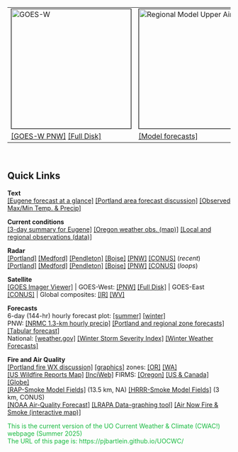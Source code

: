 <table style="text-align: left; width: 810px height: 240px" border="0" cellpadding="0" cellspacing="0">
	<tbody>
		<tr>
			<td style="vertical-align: top; width: 33%;">
				<img src="https://cdn.star.nesdis.noaa.gov/GOES17/ABI/SECTOR/pnw/GEOCOLOR/thumbnail.jpg" 					alt="GOES-W" width="270" height="270" style="border:1px solid black"> <br>
			</td>
			<td style="vertical-align: top; width: 33%;">
				<img src="https://a.atmos.washington.edu/wrfrt/data/current_gfs/images_d1/300j.00.0000.gif" alt="Regional Model Upper Air"
					width="270" height="270" style="border:1px solid black"> <br>
			</td>
			<td style="vertical-align: top; width: 33%;">
				<img src="https://radar.weather.gov/ridge/standard/PACNORTHWEST_0.gif" alt="PNW Radar"
					width="270" height="270" style="border:1px solid black"> <br> 
			</td>
		</tr>
		<tr>
			<td style="vertical-align: top; width: 33%">
		        <a href="https://www.star.nesdis.noaa.gov/GOES/sector_band.php?sat=G17&sector=pnw&band=GEOCOLOR&length=12">[GOES-W PNW]</a>
				<a href="https://www.star.nesdis.noaa.gov/GOES/fulldisk_band.php?sat=G17&band=GEOCOLOR&length=12">[Full Disk]</a>
			</td>
			<td style="vertical-align: top; width: 33%;">
				<a href="short.html">[Model forecasts]</a>
			</td>
			<td style="vertical-align: top; width: 33%;">
				<a href="https://radar.weather.gov/ridge/standard/PACNORTHWEST_0.gif">[PNW radar]</a>
				<a href="https://radar.weather.gov/ridge/standard/PACNORTHWEST_loop.gif">[loop]</a>
			</td>
		</tr>
	</tbody>
	
</table>
<br>

## Quick Links ##
 
**Text**  
[[Eugene forecast at a glance]](https://forecast.weather.gov/MapClick.php?lon=-123.07004928588869&lat=44.03768897706345#.XKPy_C2ZPUI) 
[[Portland area forecast discussion]](https://www.weather.gov/wrh/TextProduct?product=afdpqr)
[[Observed Max/Min Temp. & Precip]](https://forecast.weather.gov/product.php?site=pqr&issuedby=OR&product=RTP)

**Current conditions**  
[[3-day summary for Eugene]](https://www.weather.gov/wrh/timeseries?site=KEUG)
[[Oregon weather obs. (map)]](https://www.weather.gov/wrh/hazards?obs=true&wfo=pqr)
[[Local and regional observations (data)]](https://www.weather.gov/pqr/observations)

**Radar**  
[[Portland]](https://radar.weather.gov/ridge/standard/KRTX_0.gif)
[[Medford]](https://radar.weather.gov/ridge/standard/KMAX_0.gif)
[[Pendleton]](https://radar.weather.gov/ridge/standard/KPDT_0.gif)
[[Boise]](https://radar.weather.gov/ridge/standard/KCBX_0.gif)
[[PNW]](https://radar.weather.gov/ridge/standard/PACNORTHWEST_0.gif)
[[CONUS]](https://radar.weather.gov/ridge/standard/CONUS-LARGE_0.gif)
(*recent*)  
[[Portland]](https://radar.weather.gov/ridge/standard/KRTX_loop.gif)
[[Medford]](https://radar.weather.gov/ridge/standard/KMAX_loop.gif)
[[Pendleton]](https://radar.weather.gov/ridge/standard/KPDT_loop.gif)
[[Boise]](https://radar.weather.gov/ridge/standard/KCBX_loop.gif)
[[PNW]](https://radar.weather.gov/ridge/standard/PACNORTHWEST_loop.gif)
[[CONUS]](https://radar.weather.gov/ridge/standard/CONUS-LARGE_loop.gif)
(*loops*)  

**Satellite**  
[[GOES Imager Viewer]](https://www.star.nesdis.noaa.gov/GOES/index.php)
 | GOES-West: [[PNW]](https://cdn.star.nesdis.noaa.gov/GOES18/ABI/SECTOR/pnw/GEOCOLOR/latest.jpg)
[[Full Disk]](https://cdn.star.nesdis.noaa.gov/GOES18/ABI/FD/GEOCOLOR/latest.jpg) | GOES-East 
[[CONUS]](https://cdn.star.nesdis.noaa.gov/GOES19/ABI/CONUS/GEOCOLOR/latest.jpg)
 | Global composites:  [[IR]](https://www.ssec.wisc.edu/data/comp/latest_moll.gif)
[[WV]](https://www.ssec.wisc.edu/data/comp/wv/LATEST_WV.gif)

**Forecasts**  
6-day (144-hr) hourly forecast plot: [[summer]](html/eugwx/all3_eug_summer.html) [[winter]](html/eugwx/all3_eug_winter.html)  
PNW: 
[[NRMC 1.3-km hourly precip]](https://a.atmos.washington.edu/~ovens/wxloop.cgi?wrfd4_ti_pcp1+///1) 
[[Portland and regional zone forecasts]](https://forecast.weather.gov/product.php?site=pqr&issuedby=PQR&product=ZFP) 
[[Tabular forecast]](https://forecast.weather.gov/product.php?site=pqr&issuedby=PQR&product=SFT)   
National:
[[weather.gov]](https://www.weather.gov/)
[[Winter Storm Severity Index]](https://www.wpc.ncep.noaa.gov/wwd/wssi/wssi.php)
[[Winter Weather Forecasts]](https://www.wpc.ncep.noaa.gov/wwd/winter_wx.shtml)


**Fire and Air Quality**  
[[Portland fire WX discussion]](https://forecast.weather.gov/product.php?site=PQR&issuedby=PQR&product=FWF&format=CI&version=1&glossary=0)
[[graphics]](https://www.weather.gov/pqr/fire_briefing)
zones: [[OR]](https://www.weather.gov/source/pimar/FireZone/or_firezone.jpg)
[[WA]](https://www.weather.gov/source/pimar/FireZone/wa_firezone.jpg)  
[[US Wildfire Reports Map]](https://www.esri.com/en-us/disaster-response/disasters/wildfires) 
[[InciWeb]](https://inciweb.nwcg.gov)
FIRMS: [[Oregon]](https://firms.modaps.eosdis.nasa.gov/usfs/map/#d:24hrs;l:fires_all,earth;@-119.0,43.5,8.2z)
[[US & Canada]](https://firms.modaps.eosdis.nasa.gov/usfs/map/#d:24hrs;l:fires_all,earth;@-100.0,40.0,4.2z)
[[Globe]](https://firms.modaps.eosdis.nasa.gov/usfs/map/#d:24hrs;l:fires_all,earth;@-100.0,40.0,4.2z)  
[[RAP-Smoke Model Fields]](https://rapidrefresh.noaa.gov/RAPsmoke/) (13.5 km, NA) 
[[HRRR-Smoke Model Fields]](https://rapidrefresh.noaa.gov/hrrr/HRRRsmoke/) (3 km, CONUS)  
[[NOAA Air-Quality Forecast]](https://airquality.weather.gov/?element=apm25h01_bc&mapcenter=-96.00%2C40.00&mapzoom=5&subregion=CONUS&region=CONUS)
[[LRAPA Data-graphing tool]](https://www.lrapa.org/air-quality-protection/aqi-forecast/#particulate) 
[[Air Now Fire & Smoke (interactive map)]](https://fire.airnow.gov)

<p><span style="color: #15B93D;">This is the current version of the UO Current Weather & Climate (CWAC!) webpage (Summer 2025)<br>The URL of this page is:  https://pjbartlein.github.io/UOCWC/</span></p>

<!--
Eugene:  [[GFS 10-day meteogram]](http://wxmaps.org/pix/euggfs.png) 
[[day 10-16]](http://wxmaps.org/pix/euggfsb.png)
[[day 1-16]](html/eugwx/eug_cola_meteo_0-16.html)
-->

